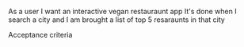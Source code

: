As a user I want an interactive vegan restauraunt app
It's done when I search a city and I am brought a list of top 5 resaraunts in that city

Acceptance criteria

